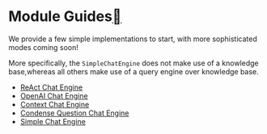 Module Guides[](#module-guides "Permalink to this heading")
============================================================

We provide a few simple implementations to start, with more sophisticated modes coming soon!

More specifically, the `SimpleChatEngine` does not make use of a knowledge base,whereas all others make use of a query engine over knowledge base.

* [ReAct Chat Engine](../../../examples/chat_engine/chat_engine_react.html)
* [OpenAI Chat Engine](../../../examples/chat_engine/chat_engine_openai.html)
* [Context Chat Engine](../../../examples/chat_engine/chat_engine_context.html)
* [Condense Question Chat Engine](../../../examples/chat_engine/chat_engine_condense_question.html)
* [Simple Chat Engine](../../../examples/chat_engine/chat_engine_repl.html)
